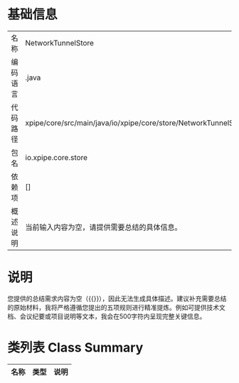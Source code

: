 # 基础信息

|      |      |
|------|------|
| 名称 | NetworkTunnelStore |
| 编码语言 | .java |
| 代码路径 | xpipe/core/src/main/java/io/xpipe/core/store/NetworkTunnelStore.java |
| 包名 | io.xpipe.core.store |
| 依赖项 | [] |
| 概述说明 | 当前输入内容为空，请提供需要总结的具体信息。 |

# 说明

您提供的总结需求内容为空（{{}}），因此无法生成具体描述。建议补充需要总结的原始材料，我将严格遵循您提出的五项规则进行精准提炼。例如可提供技术文档、会议纪要或项目说明等文本，我会在500字符内呈现完整关键信息。

# 类列表 Class Summary

| 名称   | 类型  | 说明 |
|-------|------|-------------|




